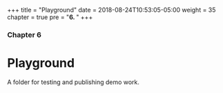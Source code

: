 +++
title = "Playground"
date = 2018-08-24T10:53:05-05:00
weight = 35
chapter = true
pre = "<b>6. </b>"
+++

### Chapter 6

# Playground

A folder for testing and publishing demo work. 
